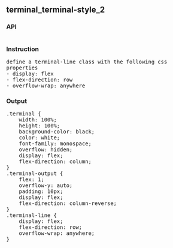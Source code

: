 ## terminal_terminal-style_2
### API
<pre style='text-wrap: wrap'></pre>
### Instruction
<pre style='text-wrap: wrap'>define a terminal-line class with the following css properties
- display: flex
- flex-direction: row
- overflow-wrap: anywhere</pre>
### Output
<pre style='text-wrap: wrap'>.terminal {
    width: 100%;
    height: 100%;
    background-color: black;
    color: white;
    font-family: monospace;
    overflow: hidden;
    display: flex;
    flex-direction: column;
}
.terminal-output {
    flex: 1;
    overflow-y: auto;
    padding: 10px;
    display: flex;
    flex-direction: column-reverse;
}
.terminal-line {
    display: flex;
    flex-direction: row;
    overflow-wrap: anywhere;
}
</pre>

